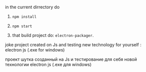 in the current dirrectory do  
1. `npm install`  
2. `npm start`  

3. that build project do: `electron-packager`.

joke project created on Js and testing new technology for yourself : electron js (.exe for windows)  

проект шутка созданный на Js и тестирование для себя новой технологии electron js (.exe для windows)